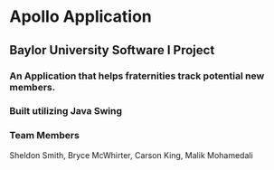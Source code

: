 # Apollo Application
## Baylor University Software I Project 
### An Application that helps fraternities track potential new members. 
### Built utilizing Java Swing


### Team Members
Sheldon Smith, Bryce McWhirter, Carson King, Malik Mohamedali

